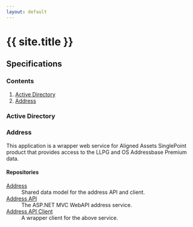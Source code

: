 ```yaml
---
layout: default
---
```


<div class="page-header">
    <h1>{{ site.title }}</h1>
</div>

## Specifications

<div class="row">
  <div class="col-md-3">
    <nav>
      <h3>Contents</h3>
      <ol class="list-group list-contents">
          <li class="list-group-item"><a href="#active-directory">Active Directory</a></li>
          <li class="list-group-item"><a href="#address">Address</a></li>
      </ol>
    </nav>
  </div>

  <div class="col-md-8 col-md-offset-1">
    <article id="active-directory">
      <h3>Active Directory</h3>
      <p></p>
    </article>
    <article id="address">
      <h3>Address</h3>
      <p>This application is a wrapper web service for Aligned Assets SinglePoint product that provides access to the LLPG and OS Addressbase Premium data.</p>
      <h4>Repositories</h4>
      <dl>
        <dt><a href="https://github.com/GuildfordBC/address">Address</a></dt>
        <dd>Shared data model for the address API and client.</dd>
        <dt><a href="https://github.com/GuildfordBC/address-api">Address API</a></dt>
        <dd>The ASP.NET MVC WebAPI address service.</dd>
        <dt><a href="https://github.com/GuildfordBC/address-api-client">Address API Client</a></dt>
        <dd>A wrapper client for the above service.</dd>
      </dl>
    </article>
  </div>
</div>